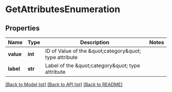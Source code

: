 # GetAttributesEnumeration

## Properties
Name | Type | Description | Notes
------------ | ------------- | ------------- | -------------
**value** | **int** | ID of Value of the \&quot;category\&quot; type attribute | 
**label** | **str** | Label of the \&quot;category\&quot; type attribute | 

[[Back to Model list]](../README.md#documentation-for-models) [[Back to API list]](../README.md#documentation-for-api-endpoints) [[Back to README]](../README.md)

